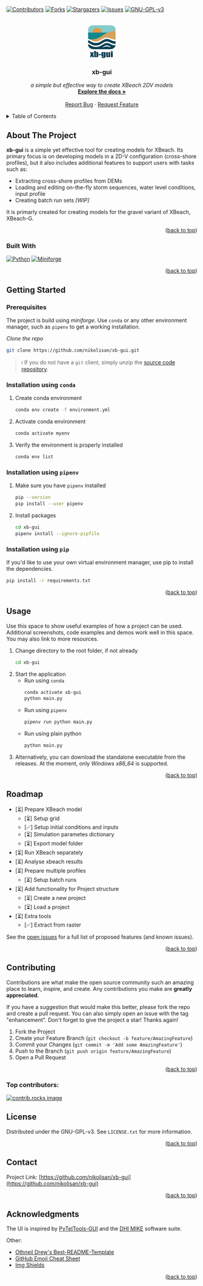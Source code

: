 <!-- Improved compatibility of back to top link: See: https://github.com/othneildrew/Best-README-Template/pull/73 -->
<a id="readme-top"></a>
<!--
*** Thanks for checking out the Best-README-Template. If you have a suggestion
*** that would make this better, please fork the repo and create a pull request
*** or simply open an issue with the tag "enhancement".
*** Don't forget to give the project a star!
*** Thanks again! Now go create something AMAZING! :D
-->



<!-- PROJECT SHIELDS -->
<!--
*** I'm using markdown "reference style" links for readability.
*** Reference links are enclosed in brackets [ ] instead of parentheses ( ).
*** See the bottom of this document for the declaration of the reference variables
*** for contributors-url, forks-url, etc. This is an optional, concise syntax you may use.
*** https://www.markdownguide.org/basic-syntax/#reference-style-links
-->
[![Contributors][contributors-shield]][contributors-url]
[![Forks][forks-shield]][forks-url]
[![Stargazers][stars-shield]][stars-url]
[![Issues][issues-shield]][issues-url]
[![GNU-GPL-v3][license-shield]][license-url]



<!-- PROJECT LOGO -->
<br />
<div align="center">
  <a href="https://github.com/nikolisan/xb-gui">
    <img src="images/xb-gui-logo-small.png" alt="Logo" width="80" height="90">
  </a>

  <h3 align="center"><b>xb-gui</b></h3>

  <p align="center">
    <i>a simple but effective way to create XBeach 2DV models</i>
    <br />
    <a href=""><strong>Explore the docs »</strong></a>
    <br />
    <br />
    <a href="https://github.com/nikolisan/xb-gui/issues/new?labels=bug&template=bug_report.md">Report Bug</a>
    &middot;
    <a href="https://github.com/nikolisan/xb-gui/issues/new?labels=enhancement&template=feature_request.md">Request Feature</a>
  </p>
</div>



<!-- TABLE OF CONTENTS -->
<details>
  <summary>Table of Contents</summary>
  <ol>
    <li>
      <a href="#about-the-project">About The Project</a>
      <ul>
        <li><a href="#built-with">Built With</a></li>
      </ul>
    </li>
    <li>
      <a href="#getting-started">Getting Started</a>
      <ul>
        <li><a href="#prerequisites">Prerequisites</a></li>
        <li><a href="#installation">Installation</a></li>
      </ul>
    </li>
    <li><a href="#usage">Usage</a></li>
    <li><a href="#roadmap">Roadmap</a></li>
    <li><a href="#contributing">Contributing</a></li>
    <li><a href="#license">License</a></li>
    <li><a href="#contact">Contact</a></li>
    <li><a href="#acknowledgments">Acknowledgments</a></li>
  </ol>
</details>



<!-- ABOUT THE PROJECT -->
## About The Project

<!-- [![Product Name Screen Shot][product-screenshot]](https://example.com) -->

**xb-gui** is a simple yet effective tool for creating models for XBeach. Its primary focus is on developing models in a 2D-V configuration (cross-shore profiles), but it also includes additional features to support users with tasks such as:
* Extracting cross-shore profiles from DEMs
* Loading and editing on-the-fly storm sequences, water level conditions, input profile
* Creating batch run sets *[WIP]*

It is primarly created for creating models for the gravel variant of XBeach, XBeach-G.

<p align="right">(<a href="#readme-top">back to top</a>)</p>



### Built With

[![Python][python-shield]][Python-url] [![Miniforge][miniforge-shield]][miniforge-url]


<p align="right">(<a href="#readme-top">back to top</a>)</p>



<!-- GETTING STARTED -->
## Getting Started

### Prerequisites

The project is build using _miniforge_. Use `conda` or any other environment manager, such as `pipenv` to get a working installation.

*Clone the repo*
   ```sh
   git clone https://github.com/nikolisan/xb-gui.git
   ```
   > ℹ If you do not have a `git` client, simply unzip the [source code repository](https://github.com/nikolisan/xb-gui/archive/master.zip).

### Installation using `conda`

1. Create conda environment
   ```sh
   conda env create -f environment.yml
   ```
2. Activate conda environment
   ```sh
   conda activate myenv
   ```
3. Verify the environment is properly installed
   ```sh
   conda env list
   ```

### Installation using `pipenv`

1. Make sure you have `pipenv` installed
    ```sh
    pip --version
    pip install --user pipenv
    ```
2. Install packages
    ```sh
    cd xb-gui
    pipenv install --ignore-pipfile
    ```

### Installation using `pip`

If you'd like to use your own virtual environment manager, use pip to install the dependencies.
```sh
pip install -r requirements.txt
```

<p align="right">(<a href="#readme-top">back to top</a>)</p>



<!-- USAGE EXAMPLES -->
## Usage

Use this space to show useful examples of how a project can be used. Additional screenshots, code examples and demos work well in this space. You may also link to more resources.

1. Change directory to the root folder, if not already
    ```sh
    cd xb-gui
    ```
2. Start the application
    * Run using `conda`
        ```sh
        conda activate xb-gui
        python main.py
        ```
    * Run using `pipenv`
        ```sh
        pipenv run python main.py
        ```
    * Run using plain python
        ```sh
        python main.py
        ```
3. Alternatively, you can download the standalone executable from the releases. At the moment, only _Windows x86_64_ is supported.


<p align="right">(<a href="#readme-top">back to top</a>)</p>



<!-- ROADMAP -->
## Roadmap

- [⏳] Prepare XBeach model
    - [⏳] Setup grid
    - [✅] Setup initial conditions and inputs
    - [⏳] Simulation parametes dictionary
    - [⏳] Export model folder
- [⏳] Run XBeach separately
- [⏳] Analyse xbeach results
- [⏳] Prepare multiple profiles
    - [⏳] Setup batch runs
- [⏳] Add functionality for Project structure
    - [⏳] Create a new project
    - [⏳] Load a project
- [⏳] Extra tools
    - [✅] Extract from raster

See the [open issues](https://github.com/nikolisan/xb-gui/issues) for a full list of proposed features (and known issues).

<p align="right">(<a href="#readme-top">back to top</a>)</p>



<!-- CONTRIBUTING -->
## Contributing

Contributions are what make the open source community such an amazing place to learn, inspire, and create. Any contributions you make are **greatly appreciated**.

If you have a suggestion that would make this better, please fork the repo and create a pull request. You can also simply open an issue with the tag "enhancement".
Don't forget to give the project a star! Thanks again!

1. Fork the Project
2. Create your Feature Branch (`git checkout -b feature/AmazingFeature`)
3. Commit your Changes (`git commit -m 'Add some AmazingFeature'`)
4. Push to the Branch (`git push origin feature/AmazingFeature`)
5. Open a Pull Request

<p align="right">(<a href="#readme-top">back to top</a>)</p>

### Top contributors:

<a href="https://github.com/nikolisan/xb-gui/graphs/contributors">
  <img src="https://contrib.rocks/image?repo=nikolisan/xb-gui" alt="contrib.rocks image" />
</a>



<!-- LICENSE -->
## License

Distributed under the GNU-GPL-v3. See `LICENSE.txt` for more information.

<p align="right">(<a href="#readme-top">back to top</a>)</p>



<!-- CONTACT -->
## Contact

<!-- Your Name - [@twitter_handle](https://twitter.com/twitter_handle) - email@email_client.com -->

Project Link: [https://github.com/nikolisan/xb-gui](https://github.com/nikolisan/xb-gui)

<p align="right">(<a href="#readme-top">back to top</a>)</p>



<!-- ACKNOWLEDGMENTS -->
## Acknowledgments
The UI is inspired by [PyTelTools-GUI](https://github.com/CNR-Engineering/PyTelTools) and the [DHI MIKE](https://www.dhigroup.com/technologies/mikepoweredbydhi) software suite.

Other:
* [Othneil Drew's Best-README-Template](https://github.com/othneildrew/Best-README-Template)
* [GitHub Emoji Cheat Sheet](https://www.webpagefx.com/tools/emoji-cheat-sheet)
* [Img Shields](https://shields.io)

<p align="right">(<a href="#readme-top">back to top</a>)</p>



<!-- MARKDOWN LINKS & IMAGES -->
<!-- https://www.markdownguide.org/basic-syntax/#reference-style-links -->
[contributors-shield]: https://img.shields.io/github/contributors/nikolisan/xb-gui.svg?style=for-the-badge
[contributors-url]: https://github.com/nikolisan/xb-gui/graphs/contributors
[forks-shield]: https://img.shields.io/github/forks/nikolisan/xb-gui.svg?style=for-the-badge
[forks-url]: https://github.com/nikolisan/xb-gui/network/members
[stars-shield]: https://img.shields.io/github/stars/nikolisan/xb-gui.svg?style=for-the-badge
[stars-url]: https://github.com/nikolisan/xb-gui/stargazers
[issues-shield]: https://img.shields.io/github/issues/nikolisan/xb-gui.svg?style=for-the-badge
[issues-url]: https://github.com/nikolisan/xb-gui/issues
[license-shield]: https://img.shields.io/github/license/nikolisan/xb-gui.svg?style=for-the-badge
[license-url]: https://github.com/nikolisan/xb-gui/blob/master/LICENSE.txt
[linkedin-shield]: https://img.shields.io/badge/-LinkedIn-black.svg?style=for-the-badge&logo=linkedin&colorB=555
[linkedin-url]: https://linkedin.com/in/linkedin_username
[product-screenshot]: images/xb-gui-logo-small.png

[python-shield]:https://img.shields.io/badge/Python-3776AB?style=for-the-badge&logo=python&logoSize=auto&logoColor=fff
[Python-url]:https://www.python.org/
[miniforge-shield]:https://img.shields.io/badge/miniforge-000?style=for-the-badge&logo=conda-forge&logoSize=auto&labelColor=000
[miniforge-url]:https://github.com/conda-forge/miniforge
